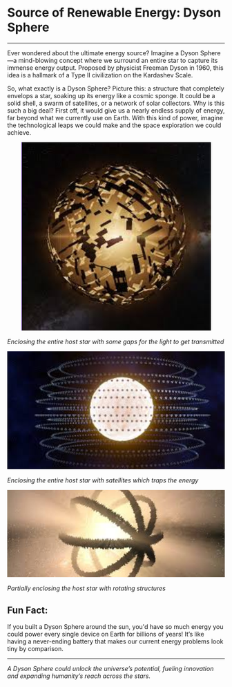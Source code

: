 # Source of Renewable Energy: Dyson Sphere 
---
Ever wondered about the ultimate energy source? Imagine a Dyson Sphere—a mind-blowing concept where we surround an entire star to capture its immense energy output. Proposed by physicist Freeman Dyson in 1960, this idea is a hallmark of a Type II civilization on the Kardashev Scale.

So, what exactly is a Dyson Sphere? Picture this: a structure that completely envelops a star, soaking up its energy like a cosmic sponge. It could be a solid shell, a swarm of satellites, or a network of solar collectors.
Why is this such a big deal? First off, it would give us a nearly endless supply of energy, far beyond what we currently use on Earth. With this kind of power, imagine the technological leaps we could make and the space exploration we could achieve. 

<div style="text-align: center; width-60">
  <img src="https://raw.githubusercontent.com/Team-Dhruva/Blogsphotos/refs/heads/main/Blog7/ch5/img1.png">
</div>

*Enclosing the entire host star with some gaps for the light to get transmitted*

<div style="text-align: center; width-60">
  <img src="https://raw.githubusercontent.com/Team-Dhruva/Blogsphotos/refs/heads/main/Blog7/ch5/img2.png">
</div>

*Enclosing the entire host star with satellites which traps the energy*

<div style="text-align: center; width-60">
  <img src="https://raw.githubusercontent.com/Team-Dhruva/Blogsphotos/refs/heads/main/Blog7/ch5/img3.png">
</div>

*Partially enclosing the host star with rotating structures*

## Fun Fact: 
If you built a Dyson Sphere around the sun, you'd have so much energy you could power every single device on Earth for billions of years! It’s like having a never-ending battery that makes our current energy problems look tiny by comparison.

---

*A Dyson Sphere could unlock the universe’s potential, fueling innovation and expanding humanity’s reach across the stars.* 
